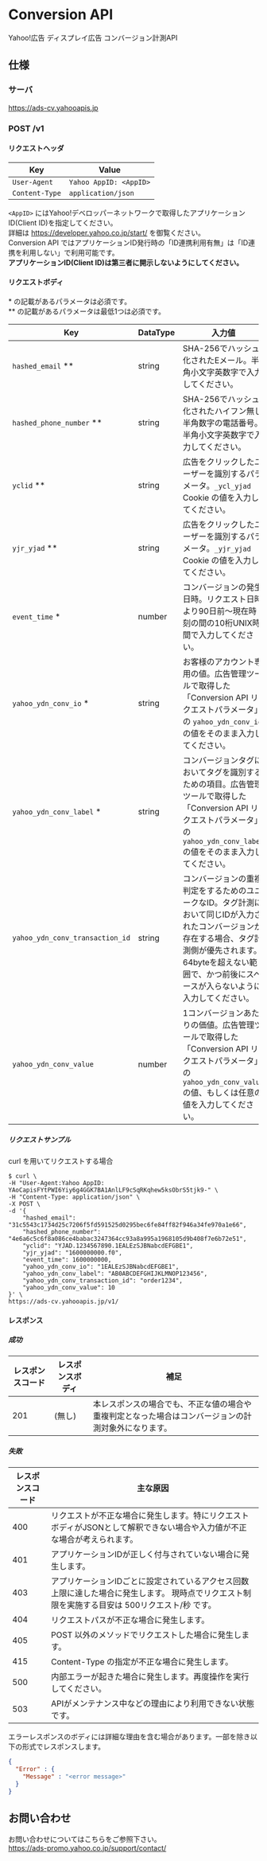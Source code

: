 # Conversion API

Yahoo!広告 ディスプレイ広告 コンバージョン計測API

## 仕様

### サーバ

<https://ads-cv.yahooapis.jp>

### POST /v1

#### リクエストヘッダ

| Key          | Value                |
|--------------|----------------------|
| `User-Agent`   | `Yahoo AppID: <AppID>` |
| `Content-Type` | `application/json`     |

`<AppID>` にはYahoo!デベロッパーネットワークで取得したアプリケーションID(Client ID)を指定してください。  
詳細は <https://developer.yahoo.co.jp/start/> を御覧ください。  
Conversion API ではアプリケーションID発行時の「ID連携利用有無」は「ID連携を利用しない」で利用可能です。  
**アプリケーションID(Client ID)は第三者に開示しないようにしてください。**

#### リクエストボディ

\* の記載があるパラメータは必須です。  
\** の記載があるパラメータは最低1つは必須です。

| Key                             | DataType | 入力値                                                                                                               | Value 例                                                                                                  |
|---------------------------------|---------|-------------------------------------------------------------------------------------------------------------------|----------------------------------------------------------------------------------------------------------|
| `hashed_email` **               | string  | SHA-256でハッシュ化されたEメール。半角小文字英数字で入力してください。                                                                           | `31c5543c1734d25c7206f5fd591525d0295bec6fe84ff82f946a34fe970a1e66`  ( Eメールが `example@example.com` の場合。 ) |
| `hashed_phone_number` **        | string  | SHA-256でハッシュ化されたハイフン無し半角数字の電話番号。半角小文字英数字で入力してください。                                                                | `4e6a6c5c6f8a086ce4babac3247364cc93a8a995a1968105d9b408f7e6b72e51`  ( 電話番号が `090xxxxyyyy` の場合。 )         |
| `yclid` **                      | string  | 広告をクリックしたユーザーを識別するパラメータ。`_ycl_yjad` Cookie の値を入力してください。                                                           | `YJAD.1234567890.1EALEzSJBNabcdEFGBE1`                                                                   |
| `yjr_yjad` **                   | string  | 広告をクリックしたユーザーを識別するパラメータ。`_yjr_yjad` Cookie の値を入力してください。                                                           | `1600000000.f0`                                                                                          |
| `event_time` *                  | number  | コンバージョンの発生日時。リクエスト日時より90日前〜現在時刻の間の10桁UNIX時間で入力してください。                                                             | `1600000000`                                                                                             |
| `yahoo_ydn_conv_io` *           | string  | お客様のアカウント専用の値。広告管理ツールで取得した「Conversion API リクエストパラメータ」の `yahoo_ydn_conv_io` の値をそのまま入力してください。                       | `1EALEzSJBNabcdEFGBE1`                                                                                   |
| `yahoo_ydn_conv_label` *        | string  | コンバージョンタグにおいてタグを識別するための項目。広告管理ツールで取得した「Conversion API リクエストパラメータ」の `yahoo_ydn_conv_label` の値をそのまま入力してください。        | `AB0ABCDEFGHIJKLMNOP123456`                                                                              |
| `yahoo_ydn_conv_transaction_id` | string  | コンバージョンの重複判定をするためのユニークなID。タグ計測において同じIDが入力されたコンバージョンが存在する場合、タグ計測側が優先されます。64byteを超えない範囲で、かつ前後にスペースが入らないように入力してください。 | `order1234`                                                                                              |
| `yahoo_ydn_conv_value`          | number  | 1コンバージョンあたりの価値。広告管理ツールで取得した「Conversion API リクエストパラメータ」の `yahoo_ydn_conv_value` の値、もしくは任意の値を入力してください。              | `10`                                                                                                     |

##### リクエストサンプル

curl を用いてリクエストする場合

```terminal
$ curl \
-H "User-Agent:Yahoo AppID: YAoCapisFYtPWI6Yiy6g4GGK7BA1AnlLF9cSqRKqhew5ksObrS5tjk9-" \
-H "Content-Type: application/json" \
-X POST \
-d '{
    "hashed_email": "31c5543c1734d25c7206f5fd591525d0295bec6fe84ff82f946a34fe970a1e66",
    "hashed_phone_number": "4e6a6c5c6f8a086ce4babac3247364cc93a8a995a1968105d9b408f7e6b72e51",
    "yclid": "YJAD.1234567890.1EALEzSJBNabcdEFGBE1",
    "yjr_yjad": "1600000000.f0",
    "event_time": 1600000000,
    "yahoo_ydn_conv_io": "1EALEzSJBNabcdEFGBE1",
    "yahoo_ydn_conv_label": "AB0ABCDEFGHIJKLMNOP123456",
    "yahoo_ydn_conv_transaction_id": "order1234",
    "yahoo_ydn_conv_value": 10
}' \
https://ads-cv.yahooapis.jp/v1/
```

#### レスポンス

##### 成功

| レスポンスコード | レスポンスボディ | 補足                                                 |
| --- | --- |----------------------------------------------------|
| 201 | (無し) | 本レスポンスの場合でも、不正な値の場合や重複判定となった場合はコンバージョンの計測対象外になります。 |

##### 失敗

| レスポンスコード | 主な原因                                                                         |
|----------|------------------------------------------------------------------------------|
| 400      | リクエストが不正な場合に発生します。特にリクエストボディがJSONとして解釈できない場合や入力値が不正な場合が考えられます。               |
| 401      | アプリケーションIDが正しく付与されていない場合に発生します。                                              |
| 403      | アプリケーションIDごとに設定されているアクセス回数上限に達した場合に発生します。 現時点でリクエスト制限を実施する目安は 500リクエスト/秒 です。 |
| 404      | リクエストパスが不正な場合に発生します。                                                         |
| 405      | POST 以外のメソッドでリクエストした場合に発生します。                                                |
| 415      | Content-Type の指定が不正な場合に発生します。                                                |
| 500      | 内部エラーが起きた場合に発生します。再度操作を実行してください。                                             |
| 503      | APIがメンテナンス中などの理由により利用できない状態です。                                               |

エラーレスポンスのボディには詳細な理由を含む場合があります。一部を除き以下の形式でレスポンスします。

```json
{
  "Error" : {
    "Message" : "<error message>"
  }
}
```


## お問い合わせ

お問い合わせについてはこちらをご参照下さい。  
https://ads-promo.yahoo.co.jp/support/contact/
